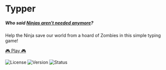 # Typper

##### Who said [Ninjas aren't needed anymore](https://en.wikipedia.org/wiki/Category:Obsolete_occupations)? 

Help the Ninja save our world from a hoard of Zombies in this simple typing game!

[:video_game: Play :video_game:](https://play-typper.web.app/)

![License](https://img.shields.io/badge/License-MIT-green)
![Version](https://img.shields.io/badge/Version-1.0.0-blue)
![Status](https://img.shields.io/badge/Status-Active-brightgreen)

